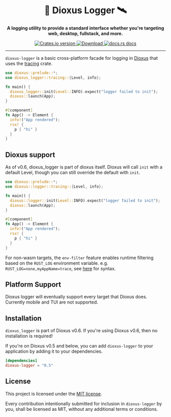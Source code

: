 <div align="center">
  <h1>📡 Dioxus Logger 🛰️</h1>
  <p><strong>A logging utility to provide a standard interface whether you're targeting web, desktop, fullstack, and more.</strong></p>
</div>

<div align="center">
  <!-- Crates version -->
  <a href="https://crates.io/crates/dioxus-logger">
    <img src="https://img.shields.io/crates/v/dioxus-logger.svg?style=flat-square"
    alt="Crates.io version" />
  </a>
  <!-- Downloads -->
  <a href="https://crates.io/crates/dioxus-logger">
    <img src="https://img.shields.io/crates/d/dioxus-logger.svg?style=flat-square"
      alt="Download" />
  </a>
  <!-- docs -->
  <a href="https://docs.rs/dioxus-logger">
    <img src="https://img.shields.io/badge/docs-latest-blue.svg?style=flat-square"
      alt="docs.rs docs" />
  </a>
</div>

-----

`dioxus-logger` is a basic cross-platform facade for logging in [Dioxus](https://dioxuslabs.com/) that uses the [tracing](https://crates.io/crates/tracing) crate.


```rust
use dioxus::prelude::*;
use dioxus_logger::tracing::{Level, info};

fn main() {
  dioxus_logger::init(Level::INFO).expect("logger failed to init");
  dioxus::launch(App);
}

#[component]
fn App() -> Element {
  info!("App rendered");
  rsx! {
    p { "hi" }
  }
}
```

## Dioxus support

As of v0.6, dioxus_logger is part of dioxus itself. Dioxus will call `init` with a default Level, though you can still override the default with `init`.

```rust
use dioxus::prelude::*;
use dioxus::logger::tracing::{Level, info};

fn main() {
  dioxus::logger::init(Level::INFO).expect("logger failed to init");
  dioxus::launch(App);
}

#[component]
fn App() -> Element {
  info!("App rendered");
  rsx! {
    p { "hi" }
  }
}
```
For non-wasm targets, the `env-filter` feature enables runtime filtering based on the `RUST_LOG` environment variable. e.g. `RUST_LOG=none,myAppName=trace`, see [here](https://docs.rs/tracing-subscriber/latest/tracing_subscriber/filter/struct.EnvFilter.html#directives) for syntax.

## Platform Support
Dioxus logger will eventually support every target that Dioxus does. Currently mobile and TUI are not supported.

## Installation
`dioxus_logger` is part of Dioxus v0.6. If you're using Dioxus v0.6, then no installation is required!


If you're on Dioxus v0.5 and below, you can add `dioxus-logger` to your application by adding it to your dependencies.
```toml
[dependencies]
dioxus-logger = "0.5"
```


## License
This project is licensed under the [MIT license].

[mit license]: ./LICENSE

Every contribution intentionally submitted for inclusion in `dioxus-logger` by you, shall be licensed as MIT, without any additional terms or conditions.
